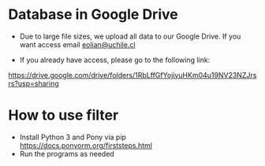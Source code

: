 # Database in Google Drive

* Due to large file sizes, we upload all data to our Google Drive. If you want access email eolian@uchile.cl

* If you already have access, please go to the following link:

https://drive.google.com/drive/folders/1RbLffGfYojivuHKm04u19NV23NZJrsrs?usp=sharing

# How to use filter

* Install Python 3 and Pony via pip https://docs.ponyorm.org/firststeps.html
* Run the programs as needed
